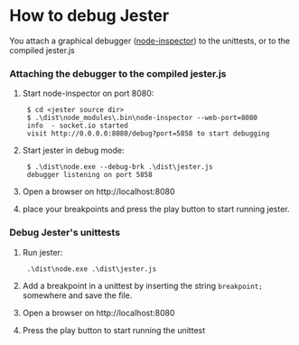 # How to debug Jester

You attach a graphical debugger ([node-inspector]) to the unittests, or to the compiled jester.js

### Attaching the debugger to the compiled jester.js

1. Start node-inspector on port 8080:

        $ cd <jester source dir>
        $ .\dist\node_modules\.bin\node-inspector --web-port=8080
        info  - socket.io started
        visit http://0.0.0.0:8080/debug?port=5858 to start debugging

2. Start jester in debug mode:

        $ .\dist\node.exe --debug-brk .\dist\jester.js
        debugger listening on port 5858

3. Open a browser on http://localhost:8080
4. place your breakpoints and press the play button to start running jester.

### Debug Jester's unittests

1. Run jester:

        .\dist\node.exe .\dist\jester.js

2. Add a breakpoint in a unittest by inserting the string `breakpoint;` somewhere and save the file.
3. Open a browser on http://localhost:8080
4. Press the play button to start running the unittest

[node-inspector]: https://npmjs.org/package/node-inspector

